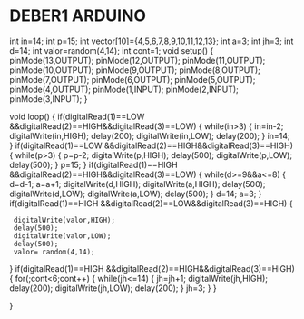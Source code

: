 # DEBER1 ARDUINO
int in=14;
int p=15;
int vector[10]={4,5,6,7,8,9,10,11,12,13};
int a=3;
int jh=3;
int d=14;
int valor=random(4,14);
int cont=1;
void setup()
{
 pinMode(13,OUTPUT);
 pinMode(12,OUTPUT);
 pinMode(11,OUTPUT);
 pinMode(10,OUTPUT);
 pinMode(9,OUTPUT);
 pinMode(8,OUTPUT);
 pinMode(7,OUTPUT);
 pinMode(6,OUTPUT);
 pinMode(5,OUTPUT);
 pinMode(4,OUTPUT);
 pinMode(1,INPUT);
 pinMode(2,INPUT);
 pinMode(3,INPUT);
}

void loop() {
   if(digitalRead(1)==LOW &&digitalRead(2)==HIGH&&digitalRead(3)==LOW)
   {
    while(in>3)
     {
      in=in-2; 
     digitalWrite(in,HIGH);
     delay(200);
     digitalWrite(in,LOW);
     delay(200);
     }
     in=14;
   }
  if(digitalRead(1)==LOW &&digitalRead(2)==HIGH&&digitalRead(3)==HIGH)
   {
    while(p>3)
     {
      p=p-2; 
     digitalWrite(p,HIGH);
     delay(500);
     digitalWrite(p,LOW);
     delay(500);
     }
     p=15;
   }
  if(digitalRead(1)==HIGH &&digitalRead(2)==HIGH&&digitalRead(3)==LOW)
   {
   while(d>=9&&a<=8)
     {
     d=d-1;
     a=a+1; 
     digitalWrite(d,HIGH);
     digitalWrite(a,HIGH);
     delay(500);
     digitalWrite(d,LOW);
     digitalWrite(a,LOW);
     delay(500);
     }
     d=14;
     a=3;
   }
  if(digitalRead(1)==HIGH &&digitalRead(2)==LOW&&digitalRead(3)==HIGH)
   {
 
     digitalWrite(valor,HIGH);
     delay(500);
     digitalWrite(valor,LOW);
     delay(500);
     valor= random(4,14); 
   }
 if(digitalRead(1)==HIGH &&digitalRead(2)==HIGH&&digitalRead(3)==HIGH)
   {
    for(;cont<6;cont++)
    {
    while(jh<=14)
    {
      jh=jh+1;
      digitalWrite(jh,HIGH);
      delay(200);
      digitalWrite(jh,LOW);
      delay(200);
     }
     jh=3;
    }
   }
   
}
